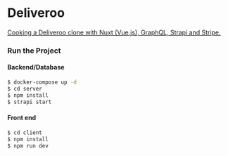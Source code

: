 # Deliveroo

[Cooking a Deliveroo clone with Nuxt (Vue.js), GraphQL, Strapi and Stripe.](https://blog.strapi.io/cooking-a-deliveroo-clone-with-nuxt-vue-js-graphql-strapi-and-stripe-setup-part-1-7/)

### Run the Project

#### Backend/Database

```bash
$ docker-compose up -d
$ cd server
$ npm install
$ strapi start
```

#### Front end

```bash
$ cd client
$ npm install
$ npm run dev
```
